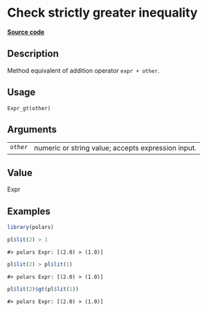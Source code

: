 

# Check strictly greater inequality

[**Source code**](https://github.com/pola-rs/r-polars/tree/main/R/expr__expr.R#L405)

## Description

Method equivalent of addition operator <code>expr + other</code>.

## Usage

<pre><code class='language-R'>Expr_gt(other)
</code></pre>

## Arguments

<table>
<tr>
<td style="white-space: nowrap; font-family: monospace; vertical-align: top">
<code id="other">other</code>
</td>
<td>
numeric or string value; accepts expression input.
</td>
</tr>
</table>

## Value

Expr

## Examples

``` r
library(polars)

pl$lit(2) > 1
```

    #> polars Expr: [(2.0) > (1.0)]

``` r
pl$lit(2) > pl$lit(1)
```

    #> polars Expr: [(2.0) > (1.0)]

``` r
pl$lit(2)$gt(pl$lit(1))
```

    #> polars Expr: [(2.0) > (1.0)]
